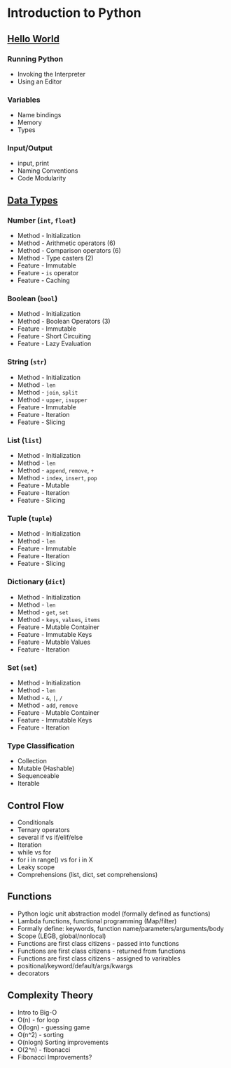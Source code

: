 # Introduction to Python

## [Hello World](https://github.com/ByteAcademy-Curriculum/Data-Science/blob/master/Slides/Phase%201/Week%201/Slides/Introduction-To-Python/Hello-World.md)

### Running Python
* Invoking the Interpreter
* Using an Editor

### Variables
* Name bindings
* Memory
* Types

### Input/Output
* input, print
* Naming Conventions
* Code Modularity

## [Data Types](https://github.com/ByteAcademy-Curriculum/Data-Science/blob/master/Slides/Phase%201/Week%201/Slides/Introduction-To-Python/Data-Types.md)
### Number (```int```, ```float```)
* Method - Initialization
* Method - Arithmetic operators (6)
* Method - Comparison operators (6)
* Method - Type casters (2)
* Feature - Immutable 
* Feature - ```is``` operator
* Feature - Caching

### Boolean (```bool```)
* Method - Initialization
* Method - Boolean Operators (3)
* Feature - Immutable
* Feature - Short Circuiting
* Feature - Lazy Evaluation

### String (```str```)
* Method - Initialization
* Method - ```len```
* Method - ```join```, ```split```
* Method - ```upper```, ```isupper```
* Feature - Immutable
* Feature - Iteration
* Feature - Slicing

### List (```list```)
* Method - Initialization
* Method - ```len```
* Method - ```append```, ```remove```, ```+```
* Method - ```index```, ```insert```, ```pop```
* Feature - Mutable
* Feature - Iteration
* Feature - Slicing

### Tuple (```tuple```)
* Method - Initialization
* Method - ```len```
* Feature - Immutable
* Feature - Iteration
* Feature - Slicing

### Dictionary (```dict```)
* Method - Initialization
* Method - ```len```
* Method - ```get```, ```set```
* Method - ```keys```, ```values```, ```items```
* Feature - Mutable Container
* Feature - Immutable Keys
* Feature - Mutable Values
* Feature - Iteration

### Set (```set```)
* Method - Initialization
* Method - ```len```
* Method - ```&```, ```|```, ```/```
* Method - ```add```, ```remove```
* Feature - Mutable Container
* Feature - Immutable Keys
* Feature - Iteration

### Type Classification
* Collection
* Mutable (Hashable)
* Sequenceable
* Iterable

## Control Flow
* Conditionals
* Ternary operators
* several if vs if/elif/else
* Iteration
* while vs for
* for i in range() vs for i in X
* Leaky scope
* Comprehensions (list, dict, set comprehensions)

## Functions
* Python logic unit abstraction model (formally defined as functions)
* Lambda functions, functional programming (Map/filter)
* Formally define: keywords, function name/parameters/arguments/body
* Scope (LEGB, global/nonlocal)
* Functions are first class citizens - passed into functions
* Functions are first class citizens - returned from functions
* Functions are first class citizens - assigned to varirables
* positional/keyword/default/args/kwargs
* decorators

## Complexity Theory
* Intro to Big-O
* O(n) - for loop
* O(logn) - guessing game
* O(n^2) - sorting
* O(nlogn) Sorting improvements
* O(2^n) - fibonacci
* Fibonacci Improvements?
